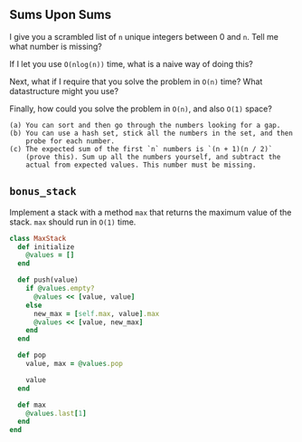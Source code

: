 ## Sums Upon Sums

I give you a scrambled list of `n` unique integers between 0
and `n`. Tell me what number is missing?

If I let you use `O(nlog(n))` time, what is a naive way of doing this?

Next, what if I require that you solve the problem in `O(n)` time?
What datastructure might you use?

Finally, how could you solve the problem in `O(n)`, and also `O(1)`
space?

```
(a) You can sort and then go through the numbers looking for a gap.
(b) You can use a hash set, stick all the numbers in the set, and then
    probe for each number.
(c) The expected sum of the first `n` numbers is `(n + 1)(n / 2)`
    (prove this). Sum up all the numbers yourself, and subtract the
    actual from expected values. This number must be missing.
```

## `bonus_stack`

Implement a stack with a  method `max` that returns the maximum
value of the stack. `max` should run in `O(1)` time.

```ruby
class MaxStack
  def initialize
    @values = []
  end

  def push(value)
    if @values.empty?
      @values << [value, value]
    else
      new_max = [self.max, value].max
      @values << [value, new_max]
    end
  end

  def pop
    value, max = @values.pop

    value
  end

  def max
    @values.last[1]
  end
end
```
